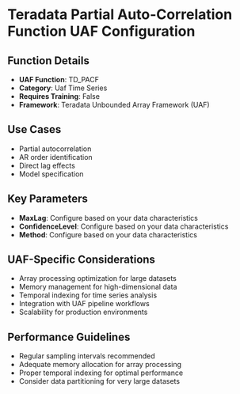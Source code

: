 # Teradata Partial Auto-Correlation Function UAF Configuration

## Function Details
- **UAF Function**: TD_PACF
- **Category**: Uaf Time Series
- **Requires Training**: False
- **Framework**: Teradata Unbounded Array Framework (UAF)

## Use Cases
- Partial autocorrelation
- AR order identification
- Direct lag effects
- Model specification

## Key Parameters
- **MaxLag**: Configure based on your data characteristics
- **ConfidenceLevel**: Configure based on your data characteristics
- **Method**: Configure based on your data characteristics

## UAF-Specific Considerations
- Array processing optimization for large datasets
- Memory management for high-dimensional data
- Temporal indexing for time series analysis
- Integration with UAF pipeline workflows
- Scalability for production environments

## Performance Guidelines
- Regular sampling intervals recommended
- Adequate memory allocation for array processing
- Proper temporal indexing for optimal performance
- Consider data partitioning for very large datasets
